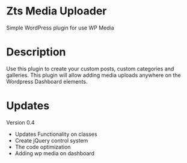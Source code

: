 # Zts Media Uploader 
Simple WordPress plugin for use WP Media 


# Description 

Use this plugin to create your custom posts, custom categories and galleries.
This plugin will allow adding media uploads anywhere on the Wordpress Dashboard elements.


# Updates 

 Version 0.4 
 - Updates Functionality on classes
 - Create jQuery control system
 - The code optimization 
 - Adding wp media on dashboard